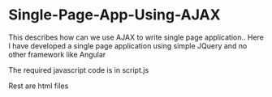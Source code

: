 # Single-Page-App-Using-AJAX
This describes how can we use AJAX to write single page application..
Here I have developed a single page application using simple JQuery and no other framework like Angular


The required javascript code is in script.js

Rest are html files
